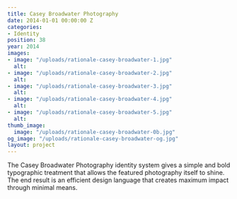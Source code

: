 ```yaml
---
title: Casey Broadwater Photography
date: 2014-01-01 00:00:00 Z
categories:
- Identity
position: 38
year: 2014
images:
- image: "/uploads/rationale-casey-broadwater-1.jpg"
  alt: 
- image: "/uploads/rationale-casey-broadwater-2.jpg"
  alt: 
- image: "/uploads/rationale-casey-broadwater-3.jpg"
  alt: 
- image: "/uploads/rationale-casey-broadwater-4.jpg"
  alt: 
- image: "/uploads/rationale-casey-broadwater-5.jpg"
  alt: 
thumb_image:
  image: "/uploads/rationale-casey-broadwater-0b.jpg"
og_image: "/uploads/rationale-casey-broadwater-og.jpg"
layout: project
---
```


The Casey Broadwater Photography identity system gives a simple and bold typographic treatment that allows the featured photography itself to shine. The end result is an efficient design language that creates maximum impact through minimal means.
